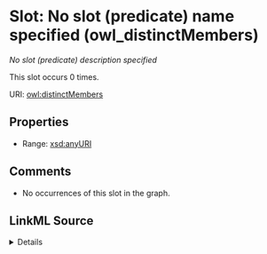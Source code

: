 

# Slot: No slot (predicate) name specified (owl_distinctMembers)


_No slot (predicate) description specified_






This slot occurs 0 times.


URI: [owl:distinctMembers](http://www.w3.org/2002/07/owl#distinctMembers)



<!-- no inheritance hierarchy -->








## Properties

* Range: [xsd:anyURI](http://www.w3.org/2001/XMLSchema#anyURI)





## Comments

* No occurrences of this slot in the graph.



## LinkML Source

<details>

```yaml
name: owl_distinctMembers
annotations:
  count:
    tag: count
    value: 0
description: No slot (predicate) description specified
title: No slot (predicate) name specified
comments:
- No occurrences of this slot in the graph.
from_schema: hydrology-kg
rank: 1000
domain: owl_distinctMembers
slot_uri: owl:distinctMembers
alias: owl_distinctMembers
range: uri

```
</details>
